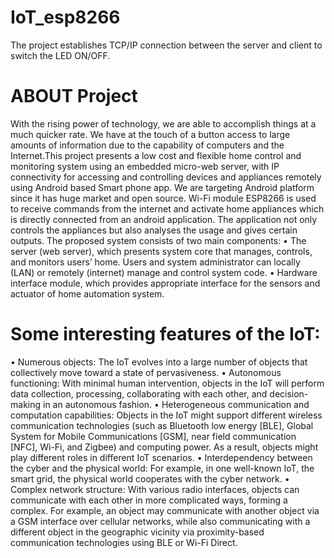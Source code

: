 # IoT_esp8266
The project establishes TCP/IP connection between the server and client to switch the LED ON/OFF.

# ABOUT Project

With the rising power of technology, we are able to accomplish things at a much quicker rate.  We have at the touch of a button access to large amounts of information due to the capability of computers and the Internet.This project presents a low cost and flexible home control and monitoring system using an embedded micro-web server, with IP connectivity for accessing and controlling devices and appliances remotely using Android based Smart phone app.
We are targeting Android platform since it has huge market and open source. Wi-Fi module ESP8266 is used to receive commands from the internet and activate home appliances which is directly connected from an android application. The application not only controls the appliances but also analyses the usage and gives certain outputs.
The proposed system consists of two main components:
 •	The server (web server), which presents system core that manages, controls, and monitors users’ home. Users and system administrator can locally (LAN) or remotely (internet) manage and control system code.
 •	Hardware interface module, which provides appropriate interface for the sensors and actuator of home automation system.

# Some interesting features of the IoT:

•	Numerous objects: The IoT evolves into a large number of objects that collectively move toward a state of pervasiveness.
•	Autonomous functioning: With minimal human intervention, objects in the IoT will perform data collection, processing, collaborating with each other, and decision-making in an autonomous fashion.
•	Heterogeneous communication and computation capabilities: Objects in the IoT might support different wireless communication technologies (such as Bluetooth low energy [BLE], Global System for Mobile Communications [GSM], near field communication [NFC], Wi-Fi, and Zigbee) and computing power. As a result, objects might play different roles in different IoT scenarios.
•	Interdependency between the cyber and the physical world: For example, in one well-known IoT, the smart grid, the physical world cooperates with the cyber network.
•	Complex network structure: With various radio interfaces, objects can communicate with each other in more complicated ways, forming a complex. For example, an object may communicate with another object via a GSM interface over cellular networks, while also communicating with a different object in the geographic vicinity via proximity-based communication technologies using BLE or Wi-Fi Direct.

